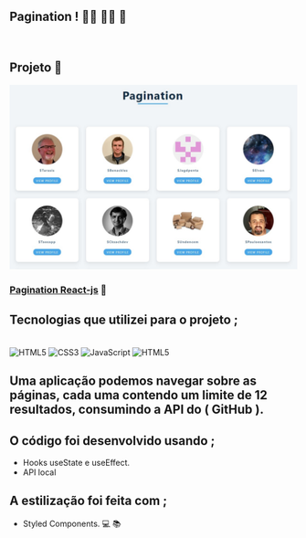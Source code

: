 ## Pagination !  👨‍🦱 👨‍🦰 👩
<br>

## Projeto 🥰

![](./src/assets/images/pagination.jpg)

### [Pagination React-js](https://alisson-aguiars2k.github.io/pagination-react-js/) 🔗

## Tecnologias que utilizei para o projeto ;  
<div style="display: inline_block"><br>
    <img  align="center" src="https://cdn.jsdelivr.net/gh/devicons/devicon/icons/html5/html5-original-wordmark.svg" heigth="30" width="40"alt="HTML5">
    <img  align="center" src="https://cdn.jsdelivr.net/gh/devicons/devicon/icons/css3/css3-original-wordmark.svg" heigth="30" width="40"alt="CSS3">
    <img  align="center" src="https://cdn.jsdelivr.net/gh/devicons/devicon/icons/javascript/javascript-original.svg" heigth="30" width="40"alt="JavaScript">
    <img  align="center" src="https://cdn.jsdelivr.net/gh/devicons/devicon/icons/react/react-original-wordmark.svg" heigth="30" width="40"alt="HTML5">
</div>

## Uma aplicação podemos navegar sobre as páginas, cada uma contendo um limite de 12 resultados, consumindo a API do ( GitHub ).
## O código foi desenvolvido usando ;
- Hooks useState e useEffect.
- API local
## A estilização foi feita com ;
- Styled Components. 💻 📚
<br>
